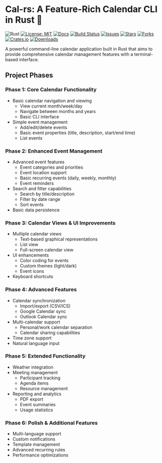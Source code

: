 # Cal-rs: A Feature-Rich Calendar CLI in Rust 🦀

![Rust](https://img.shields.io/badge/rust-1.82%2B-orange.svg)
[![License: MIT](https://img.shields.io/badge/License-MIT-yellow.svg)](https://opensource.org/licenses/MIT)
[![Docs](https://img.shields.io/badge/docs-failing-red)](https://docs.rs/cal-rs)
[![Build Status](https://img.shields.io/badge/build-failing-red)](https://github.com/Kekmatime/cal-rs)
[![Issues](https://img.shields.io/github/issues/Kekmatime/cal-rs)](https://github.com/Kekmatime/cal-rs/issues)
[![Stars](https://img.shields.io/github/stars/Kekmatime/cal-rs)](https://github.com/Kekmatime/cal-rs/stargazers)
[![Forks](https://img.shields.io/github/forks/Kekmatime/cal-rs)](https://github.com/Kekmatime/cal-rs/network/members)
[![Crates.io](https://img.shields.io/crates/v/cal-rs)](https://crates.io/crates/cal-rs)
[![Downloads](https://img.shields.io/crates/d/cal-rs)](https://crates.io/crates/cal-rs)

A powerful command-line calendar application built in Rust that aims to provide comprehensive calendar management features with a terminal-based interface.

## Project Phases

### Phase 1: Core Calendar Functionality

- Basic calendar navigation and viewing
  - View current month/week/day
  - Navigate between months and years
  - Basic CLI interface
- Simple event management
  - Add/edit/delete events
  - Basic event properties (title, description, start/end time)
  - List events

### Phase 2: Enhanced Event Management

- Advanced event features
  - Event categories and priorities
  - Event location support
  - Basic recurring events (daily, weekly, monthly)
  - Event reminders
- Search and filter capabilities
  - Search by title/description
  - Filter by date range
  - Sort events
- Basic data persistence

### Phase 3: Calendar Views & UI Improvements

- Multiple calendar views
  - Text-based graphical representations
  - List view
  - Full-screen calendar view
- UI enhancements
  - Color coding for events
  - Custom themes (light/dark)
  - Event icons
- Keyboard shortcuts

### Phase 4: Advanced Features

- Calendar synchronization
  - Import/export (CSV/ICS)
  - Google Calendar sync
  - Outlook Calendar sync
- Multi-calendar support
  - Personal/work calendar separation
  - Calendar sharing capabilities
- Time zone support
- Natural language input

### Phase 5: Extended Functionality

- Weather integration
- Meeting management
  - Participant tracking
  - Agenda items
  - Resource management
- Reporting and analytics
  - PDF export
  - Event summaries
  - Usage statistics

### Phase 6: Polish & Additional Features

- Multi-language support
- Custom notifications
- Template management
- Advanced recurring rules
- Performance optimizations
